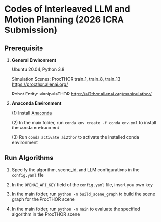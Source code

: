 
# Codes of Interleaved LLM and Motion Planning (2026 ICRA Submission)

## Prerequisite

1. **General Environment**

   Ubuntu 20.04, Python 3.8

   Simulation Scenes: ProcTHOR train_1, train_8, train_13 https://procthor.allenai.org/

   Robot Entity: ManipulaTHOR https://ai2thor.allenai.org/manipulathor/

2. **Anaconda Environment**

   (1) Install [Anaconda](https://www.anaconda.com/)

   (2) In the main folder, run `conda env create -f conda_env.yml` to install the conda environment

   (3) Run `conda activate ai2thor` to activate the installed conda environment

## Run Algorithms

1. Specify the algorithm, scene_id, and LLM configurations in the `config.yaml` file

2. In the `OPENAI_API_KEY` field of the `config.yaml` file, insert you own key
 
3. In the main folder, run `python -m build_scene_graph` to build the scene graph for the ProcTHOR scene

4. In the main folder, run `python -m main` to evaluate the specified algorithm in the ProcTHOR scene
